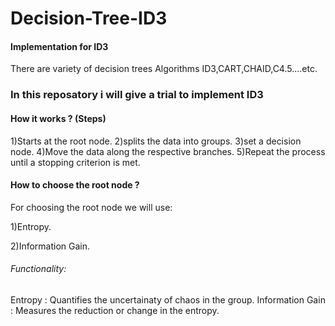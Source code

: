 # Decision-Tree-ID3
#### Implementation for ID3
There are variety of decision trees Algorithms ID3,CART,CHAID,C4.5....etc. 
### In this reposatory i will give a trial to implement ID3

#### How it works ? (Steps)

1)Starts at the root node. 
2)splits the data into groups. 
3)set a decision node.
4)Move the data along the respective branches.
5)Repeat the process until a stopping criterion is met.

#### How to choose the root node ?

For choosing the root node we will use:

1)Entropy.

2)Information Gain.

 ###### Functionality:
  Entropy : Quantifies the uncertainaty of chaos in the group.
  Information Gain : Measures the reduction or change in the entropy.
